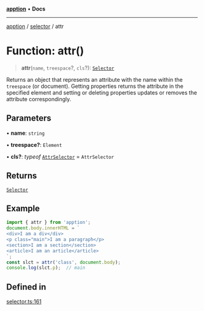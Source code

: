 [**apption**](../../README.md) • **Docs**

***

[apption](../../modules.md) / [selector](../README.md) / attr

# Function: attr()

> **attr**(`name`, `treespace`?, `cls`?): [`Selector`](../classes/Selector.md)

Returns an object that represents an attribute with the name within the `treespace` (or document).
Getting properties returns the attribute in the specified element and setting or deleting properties 
updates or removes the attribute correspondingly.

## Parameters

• **name**: `string`

• **treespace?**: `Element`

• **cls?**: *typeof* [`AttrSelector`](../classes/AttrSelector.md) = `AttrSelector`

## Returns

[`Selector`](../classes/Selector.md)

## Example

```ts
import { attr } from 'apption';
document.body.innerHTML = `
<div>I am a div</div>
<p class="main">I am a paragraph</p>
<section>I am a section</section>
<article>I am an article</article>
`;
const slct = attr('class', document.body);
console.log(slct.p);  // main
```

## Defined in

[selector.ts:161](https://github.com/mksunny1/apption/blob/035a4a06796a9b49dd42992a6540b71b3edfb590/src/selector.ts#L161)
